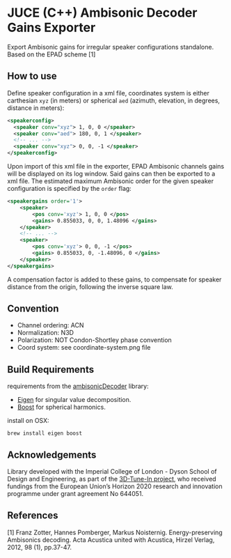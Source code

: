 # JUCE (C++) Ambisonic Decoder Gains Exporter

Export Ambisonic gains for irregular speaker configurations standalone. Based on the EPAD scheme [1]

## How to use

Define speaker configuration in a xml file, coordinates system is either carthesian ``xyz`` (in meters) or spherical ``aed`` (azimuth, elevation, in degrees, distance in meters):

```xml
<speakerconfig>
  <speaker conv="xyz"> 1, 0, 0 </speaker>
  <speaker conv="aed"> 180, 0, 1 </speaker>
  <!-- ... -->
  <speaker conv="xyz"> 0, 0, -1 </speaker>
</speakerconfig>
```
Upon import of this xml file in the exporter, EPAD Ambisonic channels gains will be displayed on its log window. Said gains can then be exported to a xml file. The estimated maximum Ambisonic order for the given speaker configuration is specified by the ``order`` flag:

```xml
<speakergains order='1'>
    <speaker>
        <pos conv='xyz'> 1, 0, 0 </pos>
        <gains> 0.855033, 0, 0, 1.48096 </gains>
    </speaker>
    <!-- ... -->
    <speaker>
        <pos conv='xyz'> 0, 0, -1 </pos>
        <gains> 0.855033, 0, -1.48096, 0 </gains>
    </speaker>
</speakergains>
```

A compensation factor is added to these gains, to compensate for speaker distance from the origin, following the inverse square law.

## Convention
* Channel ordering: ACN
* Normalization: N3D
* Polarization: NOT Condon-Shortley phase convention
* Coord system: see coordinate-system.png file

## Build Requirements

requirements from the [ambisonicDecoder](https://github.com/PyrApple/ambisonicDecoder) library:
* [Eigen](http://eigen.tuxfamily.org) for singular value decomposition.
* [Boost](http://www.boost.org) for spherical harmonics.

install on OSX:
```
brew install eigen boost
```

## Acknowledgements

Library developed with the Imperial College of London - Dyson School of Design and Engineering, as part of the [3D-Tune-In project](http://3d-tune-in.eu/), who received fundings from the European Union’s Horizon 2020 research and innovation programme under grant agreement No 644051.

## References

[1] Franz Zotter, Hannes Pomberger, Markus Noisternig. Energy-preserving Ambisonics decoding. Acta Acustica united with Acustica, Hirzel Verlag, 2012, 98 (1), pp.37-47.
